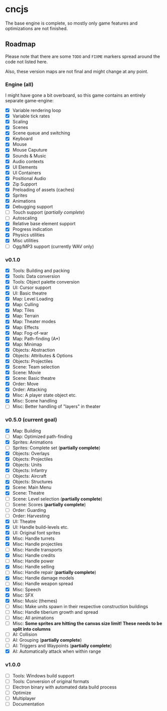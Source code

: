 # cncjs

The base engine is complete, so mostly only game features and optimizations are not finished.

## Roadmap

Please note that there are some `TODO` and `FIXME` markers spread around the code not listed here.

Also, these version maps are not final and might change at any point.

### Engine (all)

I might have gone a bit overboard, so this game contains an entirely separate game-engine:

* [x] Variable rendering loop
* [x] Variable tick rates
* [x] Scaling
* [x] Scenes
* [x] Scene queue and switching
* [x] Keyboard
* [x] Mouse
* [x] Mouse Caputure
* [x] Sounds & Music
* [x] Audio contexts
* [x] UI Elements
* [x] UI Containers
* [x] Positional Audio
* [x] Zip Support
* [x] Preloading of assets (caches)
* [x] Sprites
* [x] Animations
* [x] Debugging support
* [ ] Touch support (*partially complete*)
* [ ] Autoscaling
* [x] Relative base element support
* [x] Progress indication
* [x] Physics utilities
* [x] Misc utilities
* [ ] Ogg/MP3 support (currently WAV only)

### v0.1.0

* [x] Tools: Building and packing
* [x] Tools: Data conversion
* [x] Tools: Object palette conversion
* [x] UI: Cursor support
* [x] UI: Basic theatre
* [x] Map: Level Loading
* [x] Map: Culling
* [x] Map: Tiles
* [x] Map: Terrain
* [x] Map: Theater modes
* [x] Map: Effects
* [x] Map: Fog-of-war
* [x] Map: Path-finding (A*)
* [x] Map: Minimap
* [x] Objects: Abstraction
* [x] Objects: Attributes & Options
* [x] Objects: Projectiles
* [x] Scene: Team selection
* [x] Scene: Movie
* [x] Scene: Basic theatre
* [x] Order: Move
* [x] Order: Attacking
* [x] Misc: A player state object etc.
* [x] Misc: Scene handling
* [ ] Misc: Better handling of "layers" in theater

### v0.5.0 (current goal)

* [x] Map: Building
* [ ] Map: Optimized path-finding
* [x] Sprites: Animations
* [ ] Sprites: Complete set (**partially complete**)
* [x] Objects: Overlays
* [x] Objects: Projectiles
* [x] Objects: Units
* [x] Objects: Infantry
* [ ] Objects: Aircraft
* [x] Objects: Structures
* [x] Scene: Main Menu
* [x] Scene: Theatre
* [ ] Scene: Level selection (**partially complete**)
* [ ] Scene: Scores (**partially complete**)
* [ ] Order: Guarding
* [ ] Order: Harvesting
* [x] UI: Theatre
* [x] UI: Handle build-levels etc.
* [x] UI: Original font sprites
* [x] Misc: Handle turrets
* [x] Misc: Handle projectiles
* [ ] Misc: Handle transports
* [x] Misc: Handle credits
* [ ] Misc: Handle power
* [x] Misc: Handle selling
* [ ] Misc: Handle repair (**partially complete**)
* [x] Misc: Handle damage models
* [ ] Misc: Handle weapon spread
* [x] Misc: Speech
* [x] Misc: SFX
* [x] Misc: Music (themes)
* [ ] Misc: Make units spawn in their respective construction buildings
* [ ] Misc: Handle tiberium growth and spread
* [ ] Misc: All animations
* [ ] Misc: **Some sprites are hitting the canvas size limit! These needs to be split into columns**
* [ ] AI: Collision
* [ ] AI: Grouping (**partially complete**)
* [ ] AI: Triggers and Waypoints (**partially complete**)
* [x] AI: Automatically attack when within range

### v1.0.0

* [ ] Tools: Windows build support
* [ ] Tools: Conversion of original formats
* [ ] Electron binary with automated data build process
* [ ] Optimize
* [ ] Multiplayer
* [ ] Documentation
